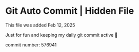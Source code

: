 # Git Auto Commit | Hidden File

This file was added Feb 12, 2025

Just for fun and keeping my daily git commit active 🤪

commit number: 576941
